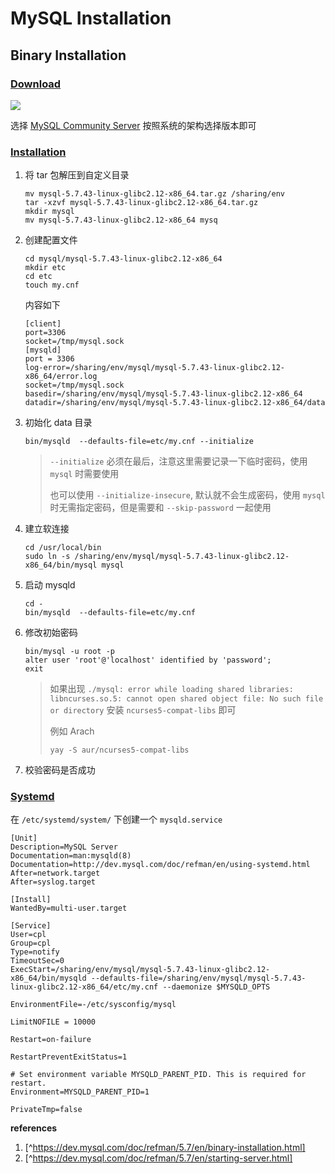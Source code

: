 # MySQL Installation

## Binary Installation

### [Download](https://www.mysql.com/downloads/)

![](https://cdn.staticaly.com/gh/dhay3/image-repo@master/20230802/2023-08-02_20-17.73ke7kx6670g.webp)

选择 [MySQL Community Server](https://dev.mysql.com/downloads/mysql/) 按照系统的架构选择版本即可

### [Installation](https://dev.mysql.com/doc/refman/5.7/en/binary-installation.html)

1. 将 tar 包解压到自定义目录

   ```
   mv mysql-5.7.43-linux-glibc2.12-x86_64.tar.gz /sharing/env
   tar -xzvf mysql-5.7.43-linux-glibc2.12-x86_64.tar.gz
   mkdir mysql 
   mv mysql-5.7.43-linux-glibc2.12-x86_64 mysq
   ```

2. 创建配置文件

   ```
   cd mysql/mysql-5.7.43-linux-glibc2.12-x86_64
   mkdir etc
   cd etc
   touch my.cnf
   ```

   内容如下

   ```
   [client]
   port=3306
   socket=/tmp/mysql.sock
   [mysqld]
   port = 3306
   log-error=/sharing/env/mysql/mysql-5.7.43-linux-glibc2.12-x86_64/error.log
   socket=/tmp/mysql.sock
   basedir=/sharing/env/mysql/mysql-5.7.43-linux-glibc2.12-x86_64 
   datadir=/sharing/env/mysql/mysql-5.7.43-linux-glibc2.12-x86_64/data
   ```

3. 初始化 data 目录

   ```
   bin/mysqld  --defaults-file=etc/my.cnf --initialize
   ```

   > `--initialize` 必须在最后，注意这里需要记录一下临时密码，使用 `mysql` 时需要使用
   >
   > 也可以使用 `--initialize-insecure`, 默认就不会生成密码，使用 `mysql` 时无需指定密码，但是需要和 `--skip-password` 一起使用

4. 建立软连接

   ```
   cd /usr/local/bin 
   sudo ln -s /sharing/env/mysql/mysql-5.7.43-linux-glibc2.12-x86_64/bin/mysql mysql
   ```

5. 启动 mysqld

   ```
   cd -
   bin/mysqld  --defaults-file=etc/my.cnf
   ```

6. 修改初始密码

   ```
   bin/mysql -u root -p
   alter user 'root'@'localhost' identified by 'password';
   exit
   ```

   > 如果出现 `./mysql: error while loading shared libraries: libncurses.so.5: cannot open shared object file: No such file or directory` 安装 `ncurses5-compat-libs` 即可
   >
   > 例如 Arach
   >
   > `yay -S aur/ncurses5-compat-libs`

6. 校验密码是否成功

### [Systemd](https://dev.mysql.com/doc/mysql-secure-deployment-guide/8.0/en/secure-deployment-post-install.html)

在 `/etc/systemd/system/` 下创建一个 `mysqld.service`

```
[Unit]
Description=MySQL Server
Documentation=man:mysqld(8)
Documentation=http://dev.mysql.com/doc/refman/en/using-systemd.html
After=network.target
After=syslog.target

[Install]
WantedBy=multi-user.target

[Service]
User=cpl
Group=cpl
Type=notify
TimeoutSec=0
ExecStart=/sharing/env/mysql/mysql-5.7.43-linux-glibc2.12-x86_64/bin/mysqld --defaults-file=/sharing/env/mysql/mysql-5.7.43-linux-glibc2.12-x86_64/etc/my.cnf --daemonize $MYSQLD_OPTS 

EnvironmentFile=-/etc/sysconfig/mysql

LimitNOFILE = 10000

Restart=on-failure

RestartPreventExitStatus=1

# Set environment variable MYSQLD_PARENT_PID. This is required for restart.
Environment=MYSQLD_PARENT_PID=1

PrivateTmp=false
```

**references**

1. [^https://dev.mysql.com/doc/refman/5.7/en/binary-installation.html]
2. [^https://dev.mysql.com/doc/refman/5.7/en/starting-server.html]